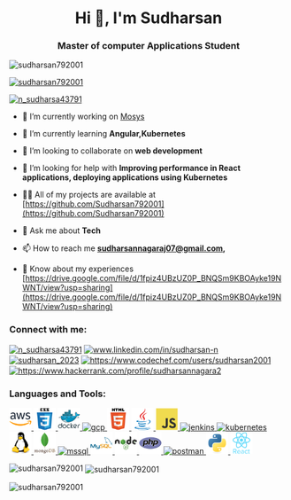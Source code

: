 <h1 align="center">Hi 👋, I'm Sudharsan</h1>
<h3 align="center">Master of computer Applications Student</h3>

<p align="left"> <img src="https://komarev.com/ghpvc/?username=sudharsan792001&label=Profile%20views&color=0e75b6&style=flat" alt="sudharsan792001" /> </p>

<p align="left"> <a href="https://github.com/ryo-ma/github-profile-trophy"><img src="https://github-profile-trophy.vercel.app/?username=sudharsan792001" alt="sudharsan792001" /></a> </p>

<p align="left"> <a href="https://twitter.com/n_sudharsa43791" target="blank"><img src="https://img.shields.io/twitter/follow/n_sudharsa43791?logo=twitter&style=for-the-badge" alt="n_sudharsa43791" /></a> </p>

- 🔭 I’m currently working on [Mosys](www.mosys.org)

- 🌱 I’m currently learning **Angular,Kubernetes**

- 👯 I’m looking to collaborate on **web development**

- 🤝 I’m looking for help with **Improving performance in React applications, deploying applications using Kubernetes**

- 👨‍💻 All of my projects are available at [https://github.com/Sudharsan792001](https://github.com/Sudharsan792001)

- 💬 Ask me about **Tech**

- 📫 How to reach me **sudharsannagaraj07@gmail.com,**

- 📄 Know about my experiences [https://drive.google.com/file/d/1fpiz4UBzUZ0P_BNQSm9KBOAyke19NWNT/view?usp=sharing](https://drive.google.com/file/d/1fpiz4UBzUZ0P_BNQSm9KBOAyke19NWNT/view?usp=sharing)

<h3 align="left">Connect with me:</h3>
<p align="left">
<a href="https://twitter.com/n_sudharsa43791" target="blank"><img align="center" src="https://raw.githubusercontent.com/rahuldkjain/github-profile-readme-generator/master/src/images/icons/Social/twitter.svg" alt="n_sudharsa43791" height="30" width="40" /></a>
<a href="https://linkedin.com/in/www.linkedin.com/in/sudharsan-n" target="blank"><img align="center" src="https://raw.githubusercontent.com/rahuldkjain/github-profile-readme-generator/master/src/images/icons/Social/linked-in-alt.svg" alt="www.linkedin.com/in/sudharsan-n" height="30" width="40" /></a>
<a href="https://instagram.com/sudharsan_2023" target="blank"><img align="center" src="https://raw.githubusercontent.com/rahuldkjain/github-profile-readme-generator/master/src/images/icons/Social/instagram.svg" alt="sudharsan_2023" height="30" width="40" /></a>
<a href="https://www.codechef.com/users/https://www.codechef.com/users/sudharsan2001" target="blank"><img align="center" src="https://cdn.jsdelivr.net/npm/simple-icons@3.1.0/icons/codechef.svg" alt="https://www.codechef.com/users/sudharsan2001" height="30" width="40" /></a>
<a href="https://www.hackerrank.com/https://www.hackerrank.com/profile/sudharsannagara2" target="blank"><img align="center" src="https://raw.githubusercontent.com/rahuldkjain/github-profile-readme-generator/master/src/images/icons/Social/hackerrank.svg" alt="https://www.hackerrank.com/profile/sudharsannagara2" height="30" width="40" /></a>
</p>

<h3 align="left">Languages and Tools:</h3>
<p align="left"> <a href="https://aws.amazon.com" target="_blank" rel="noreferrer"> <img src="https://raw.githubusercontent.com/devicons/devicon/master/icons/amazonwebservices/amazonwebservices-original-wordmark.svg" alt="aws" width="40" height="40"/> </a> <a href="https://www.w3schools.com/css/" target="_blank" rel="noreferrer"> <img src="https://raw.githubusercontent.com/devicons/devicon/master/icons/css3/css3-original-wordmark.svg" alt="css3" width="40" height="40"/> </a> <a href="https://www.docker.com/" target="_blank" rel="noreferrer"> <img src="https://raw.githubusercontent.com/devicons/devicon/master/icons/docker/docker-original-wordmark.svg" alt="docker" width="40" height="40"/> </a> <a href="https://cloud.google.com" target="_blank" rel="noreferrer"> <img src="https://www.vectorlogo.zone/logos/google_cloud/google_cloud-icon.svg" alt="gcp" width="40" height="40"/> </a> <a href="https://www.w3.org/html/" target="_blank" rel="noreferrer"> <img src="https://raw.githubusercontent.com/devicons/devicon/master/icons/html5/html5-original-wordmark.svg" alt="html5" width="40" height="40"/> </a> <a href="https://www.java.com" target="_blank" rel="noreferrer"> <img src="https://raw.githubusercontent.com/devicons/devicon/master/icons/java/java-original.svg" alt="java" width="40" height="40"/> </a> <a href="https://developer.mozilla.org/en-US/docs/Web/JavaScript" target="_blank" rel="noreferrer"> <img src="https://raw.githubusercontent.com/devicons/devicon/master/icons/javascript/javascript-original.svg" alt="javascript" width="40" height="40"/> </a> <a href="https://www.jenkins.io" target="_blank" rel="noreferrer"> <img src="https://www.vectorlogo.zone/logos/jenkins/jenkins-icon.svg" alt="jenkins" width="40" height="40"/> </a> <a href="https://kubernetes.io" target="_blank" rel="noreferrer"> <img src="https://www.vectorlogo.zone/logos/kubernetes/kubernetes-icon.svg" alt="kubernetes" width="40" height="40"/> </a> <a href="https://www.linux.org/" target="_blank" rel="noreferrer"> <img src="https://raw.githubusercontent.com/devicons/devicon/master/icons/linux/linux-original.svg" alt="linux" width="40" height="40"/> </a> <a href="https://www.mongodb.com/" target="_blank" rel="noreferrer"> <img src="https://raw.githubusercontent.com/devicons/devicon/master/icons/mongodb/mongodb-original-wordmark.svg" alt="mongodb" width="40" height="40"/> </a> <a href="https://www.microsoft.com/en-us/sql-server" target="_blank" rel="noreferrer"> <img src="https://www.svgrepo.com/show/303229/microsoft-sql-server-logo.svg" alt="mssql" width="40" height="40"/> </a> <a href="https://www.mysql.com/" target="_blank" rel="noreferrer"> <img src="https://raw.githubusercontent.com/devicons/devicon/master/icons/mysql/mysql-original-wordmark.svg" alt="mysql" width="40" height="40"/> </a> <a href="https://nodejs.org" target="_blank" rel="noreferrer"> <img src="https://raw.githubusercontent.com/devicons/devicon/master/icons/nodejs/nodejs-original-wordmark.svg" alt="nodejs" width="40" height="40"/> </a> <a href="https://www.php.net" target="_blank" rel="noreferrer"> <img src="https://raw.githubusercontent.com/devicons/devicon/master/icons/php/php-original.svg" alt="php" width="40" height="40"/> </a> <a href="https://postman.com" target="_blank" rel="noreferrer"> <img src="https://www.vectorlogo.zone/logos/getpostman/getpostman-icon.svg" alt="postman" width="40" height="40"/> </a> <a href="https://www.python.org" target="_blank" rel="noreferrer"> <img src="https://raw.githubusercontent.com/devicons/devicon/master/icons/python/python-original.svg" alt="python" width="40" height="40"/> </a> <a href="https://reactjs.org/" target="_blank" rel="noreferrer"> <img src="https://raw.githubusercontent.com/devicons/devicon/master/icons/react/react-original-wordmark.svg" alt="react" width="40" height="40"/> </a> </p>

<p><img align="left" src="https://github-readme-stats.vercel.app/api/top-langs?username=sudharsan792001&show_icons=true&locale=en&layout=compact" alt="sudharsan792001" /></p>

<p>&nbsp;<img align="center" src="https://github-readme-stats.vercel.app/api?username=sudharsan792001&show_icons=true&locale=en" alt="sudharsan792001" /></p>

<p><img align="center" src="https://github-readme-streak-stats.herokuapp.com/?user=sudharsan792001&" alt="sudharsan792001" /></p>
